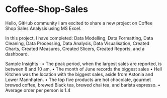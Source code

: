 # Coffee-Shop-Sales
Hello, GitHub community
I am excited to share a new project on Coffee Shop Sales Analysis using MS Excel.

In this project, I have completed: Data Modelling, Data Formatting, Data Cleaning, Data Processing, Data Analysis, Data Visualisation, Created Charts, Created Measures, Created Slicers, Created Reports, and a dashboard.

Sample Insights :
•	The peak period, when the largest sales are reported, is between 8 and 10 am.
•	The month of June records the biggest sales
•	Hell Kitchen was the location with the biggest sales, aside from Astonia and Lower Mannhaten.
•	The top five products are hot chocolate, gourmet brewed coffee, brewed Black tea, brewed chai tea, and barista espresso. 
•	Average order per person is 1.4

